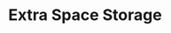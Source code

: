 ---
title: "Extra Space Storage"
url: /clayton/extra-space-storage-us-70-business-west/
shop: Mieten
---